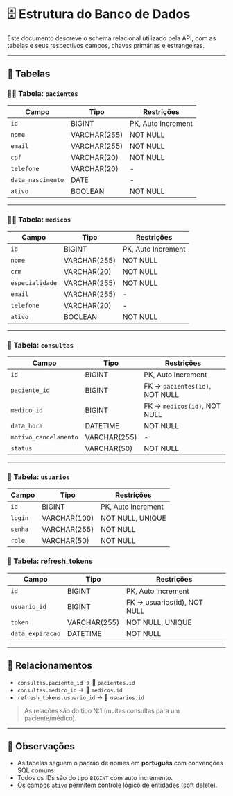 # 🗄️ Estrutura do Banco de Dados

Este documento descreve o schema relacional utilizado pela API, com as tabelas e seus respectivos campos, chaves primárias e estrangeiras.

---

## 📍 Tabelas

### 🧑‍⚕️ Tabela: `pacientes`

| Campo            | Tipo           | Restrições                 |
|------------------|----------------|-----------------------------|
| `id`             | BIGINT         | PK, Auto Increment          |
| `nome`           | VARCHAR(255)   | NOT NULL                    |
| `email`          | VARCHAR(255)   | NOT NULL                    |
| `cpf`            | VARCHAR(20)    | NOT NULL                    |
| `telefone`       | VARCHAR(20)    | -                           |
| `data_nascimento`| DATE           | -                           |
| `ativo`          | BOOLEAN        | NOT NULL                    |

---

### 👨‍⚕️ Tabela: `medicos`

| Campo           | Tipo           | Restrições                 |
|-----------------|----------------|-----------------------------|
| `id`            | BIGINT         | PK, Auto Increment          |
| `nome`          | VARCHAR(255)   | NOT NULL                    |
| `crm`           | VARCHAR(20)    | NOT NULL                    |
| `especialidade` | VARCHAR(255)   | NOT NULL                    |
| `email`         | VARCHAR(255)   | -                           |
| `telefone`      | VARCHAR(20)    | -                           |
| `ativo`         | BOOLEAN        | NOT NULL                    |

---

### 📅 Tabela: `consultas`

| Campo               | Tipo           | Restrições                               |
|---------------------|----------------|-------------------------------------------|
| `id`                | BIGINT         | PK, Auto Increment                        |
| `paciente_id`       | BIGINT         | FK → `pacientes(id)`, NOT NULL           |
| `medico_id`         | BIGINT         | FK → `medicos(id)`, NOT NULL             |
| `data_hora`         | DATETIME       | NOT NULL                                  |
| `motivo_cancelamento`| VARCHAR(255) | -                                         |
| `status`            | VARCHAR(50)    | NOT NULL                                  |

---

### 🔐 Tabela: `usuarios`

| Campo     | Tipo          | Restrições              |
|-----------|---------------|--------------------------|
| `id`      | BIGINT        | PK, Auto Increment       |
| `login`   | VARCHAR(100)  | NOT NULL, UNIQUE         |
| `senha`   | VARCHAR(255)  | NOT NULL                 |
| `role`    | VARCHAR(50)   | NOT NULL                 |

### 🔁 Tabela: refresh_tokens

| Campo     | Tipo          | Restrições              |
|-----------|---------------|--------------------------|
| `id`      | BIGINT        | PK, Auto Increment       |
| `usuario_id` | BIGINT     | FK → usuarios(id), NOT NULL |
| `token`   | VARCHAR(255)  | NOT NULL, UNIQUE         |
| `data_expiracao` | DATETIME | NOT NULL               |

---

## 🔗 Relacionamentos

- `consultas.paciente_id` → 🔗 `pacientes.id`
- `consultas.medico_id` → 🔗 `medicos.id`
- `refresh_tokens.usuario_id` → 🔗 `usuarios.id`

> As relações são do tipo N:1 (muitas consultas para um paciente/médico).

---

## 📌 Observações

- As tabelas seguem o padrão de nomes em **português** com convenções SQL comuns.
- Todos os IDs são do tipo `BIGINT` com auto incremento.
- Os campos `ativo` permitem controle lógico de entidades (soft delete).
